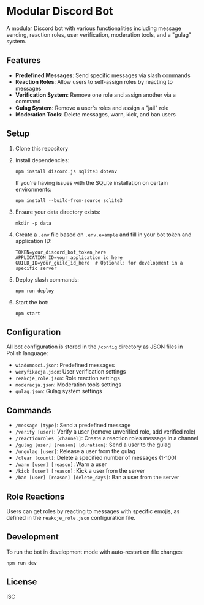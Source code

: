 # Modular Discord Bot

A modular Discord bot with various functionalities including message sending, reaction roles, user verification, moderation tools, and a "gulag" system.

## Features

- **Predefined Messages**: Send specific messages via slash commands
- **Reaction Roles**: Allow users to self-assign roles by reacting to messages
- **Verification System**: Remove one role and assign another via a command
- **Gulag System**: Remove a user's roles and assign a "jail" role
- **Moderation Tools**: Delete messages, warn, kick, and ban users

## Setup

1. Clone this repository
2. Install dependencies:
   ```
   npm install discord.js sqlite3 dotenv
   ```
   
   If you're having issues with the SQLite installation on certain environments:
   ```
   npm install --build-from-source sqlite3
   ```

3. Ensure your data directory exists:
   ```
   mkdir -p data
   ```

4. Create a `.env` file based on `.env.example` and fill in your bot token and application ID:
   ```
   TOKEN=your_discord_bot_token_here
   APPLICATION_ID=your_application_id_here
   GUILD_ID=your_guild_id_here  # Optional: for development in a specific server
   ```
4. Deploy slash commands:
   ```
   npm run deploy
   ```
5. Start the bot:
   ```
   npm start
   ```

## Configuration

All bot configuration is stored in the `/config` directory as JSON files in Polish language:

- `wiadomosci.json`: Predefined messages
- `weryfikacja.json`: User verification settings
- `reakcje_role.json`: Role reaction settings
- `moderacja.json`: Moderation tools settings
- `gulag.json`: Gulag system settings

## Commands

- `/message [type]`: Send a predefined message
- `/verify [user]`: Verify a user (remove unverified role, add verified role)
- `/reactionroles [channel]`: Create a reaction roles message in a channel
- `/gulag [user] [reason] [duration]`: Send a user to the gulag
- `/ungulag [user]`: Release a user from the gulag
- `/clear [count]`: Delete a specified number of messages (1-100)
- `/warn [user] [reason]`: Warn a user
- `/kick [user] [reason]`: Kick a user from the server
- `/ban [user] [reason] [delete_days]`: Ban a user from the server

## Role Reactions

Users can get roles by reacting to messages with specific emojis, as defined in the `reakcje_role.json` configuration file.

## Development

To run the bot in development mode with auto-restart on file changes:
```
npm run dev
```

## License

ISC
